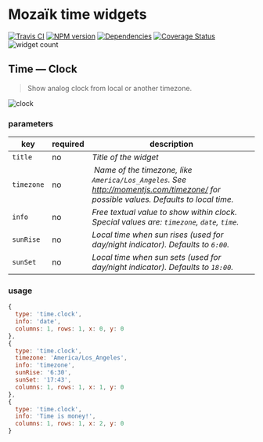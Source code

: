 # Mozaïk time widgets

[![Travis CI][travis-image]][travis-url]
[![NPM version][npm-image]][npm-url]
[![Dependencies][gemnasium-image]][gemnasium-url]
[![Coverage Status][coverage-image]][coverage-url]
![widget count][widget-count-image]

## Time — Clock

> Show analog clock from local or another timezone.

![clock](https://raw.githubusercontent.com/plouc/mozaik-ext-time/master/preview/time.clock.png)

### parameters

key        | required | description
-----------|----------|----------------------------------------------------
`title`    | no       | *Title of the widget*
`timezone` | no       | *Name of the timezone, like `America/Los_Angeles`. See http://momentjs.com/timezone/ for possible values. Defaults to local time.*
`info`     | no       | *Free textual value to show within clock. Special values are: `timezone`, `date`, `time`.*
`sunRise`  | no       | *Local time when sun rises (used for day/night indicator). Defaults to `6:00`.*
`sunSet`   | no       | *Local time when sun sets (used for day/night indicator). Defaults to `18:00`.*

### usage

```javascript
{
  type: 'time.clock',
  info: 'date',
  columns: 1, rows: 1, x: 0, y: 0
},
{
  type: 'time.clock',
  timezone: 'America/Los_Angeles',
  info: 'timezone',
  sunRise: '6:30',
  sunSet: '17:43',
  columns: 1, rows: 1, x: 1, y: 0
},
{
  type: 'time.clock',
  info: 'Time is money!',
  columns: 1, rows: 1, x: 2, y: 0
}
```

[travis-image]: https://img.shields.io/travis/plouc/mozaik-ext-time.svg?style=flat-square
[travis-url]: https://travis-ci.org/plouc/mozaik-ext-time
[npm-image]: https://img.shields.io/npm/v/mozaik-ext-time.svg?style=flat-square
[npm-url]: https://www.npmjs.com/package/mozaik-ext-time
[gemnasium-image]: https://img.shields.io/gemnasium/plouc/mozaik-ext-time.svg?style=flat-square
[gemnasium-url]: https://gemnasium.com/plouc/mozaik-ext-time
[coverage-image]: https://img.shields.io/coveralls/plouc/mozaik-ext-time.svg?style=flat-square
[coverage-url]: https://coveralls.io/github/plouc/mozaik-ext-time
[widget-count-image]: https://img.shields.io/badge/widgets-x1-green.svg?style=flat-square
